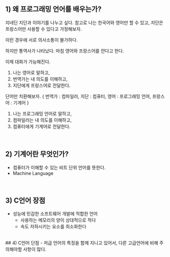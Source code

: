 ## 1) 왜 프로그래밍 언어를 배우는가?

지네딘 지단과 이야기를 나누고 싶다.
참고로 나는 한국어와 영어만 할 수 있고, 지단은 프랑스어만 사용할 수 있다고 가정해보자.

이런 경우에 서로 의사소통이 불가하다.

하지만 통역사가 나타났다.
마침 영어와 프랑스어를 안다고 한다. 

이제 대화가 가능해진다.
1) 나는 영어로 말하고,
2) 번역가는 내 의도를 이해하고,
3) 지단에게 프랑스어로 전달한다.

단어만 치환해보자.
{
    번역가 : 컴파일러,
    지단 : 컴퓨터,
    영어 : 프로그래밍 언어,
    프랑스어 : 기계어
}

1) 나는 프로그래밍 언어로 말하고,
2) 컴파일러는 내 의도를 이해하고,
3) 컴퓨터에게 기계어로 전달한다.
</br>

## 2) 기계어란 무엇인가?
- 컴퓨터가 이해할 수 있는 비트 단위 언어를 뜻한다.
- Machine Language
</br>

## 3) C언어 장점
- 성능에 민감한 소프트웨어 개발에 적합한 언어
    - 사용하는 메모리의 양이 상대적으로 적다 
    - 속도 저하시키는 요소를 최소화한다
</br>
## 4) C언어 단점
- 저급 언어의 특징을 함께 지니고 있어서, 다른 고급언어에 비해 주의해야할 사항이 많다.
